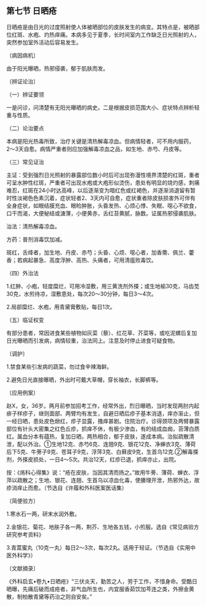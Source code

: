 ## 第七节 日晒疮

日晒疮是由日光的过度照射使人体被晒部位的皮肤发生的病变。其特点是，被晒部位红斑、水疱、灼热痒痛。本病多见于夏季，长时间室内工作缺乏日光照射的人，突然参加室外活动后容易发生。

〔病因病机〕

由于阳光曝晒，热邪侵袭，郁于肌肤而发。

〔辨证论治〕

（一）辨证要领

一是问诊，问清楚有无阳光曝晒的病史。二是根据皮损范围大小、症状特点辨析轻重与性质。

（二）论治要点

本病是阳光热毒所致，治疗关键是清热解毒凉血。但病情轻者，可不用内服药，2〜3天自愈。病情严重者则应加强解毒凉血之品，如生地、赤芍、丹皮等。

（三）常见证治

主证：受到强烈日光照射的暴露部位数小时后可出现弥漫性境界清楚的红斑，重者可呈水肿性红斑，严重者可出现水疱或大疱形似烫伤，患处有明显的烧灼感，刺痛难忍，红斑在24小时达高峰，以后逐渐变为暗红色或红褐色，并逐渐消退留有暂时性淡褐色色素沉着，症状轻者2、3天内可自愈，症状重者除皮肤损害外可伴有全身症状，如眼结膜充血、眼睑肿胀，头昏发热、心烦心悸、失眠、噁心不欲食，口干而渴，大便秘结或溏薄，小便黄赤，舌红苔黄腻，脉数。证属热邪侵袭肌肤。

治法：清热解毒凉血。

方药：普剂消毒饮加减。

斑红，舌绛者，加生地、丹皮、赤芍；头昏、心烦、噁心者，加香薷、佩兰、藿香；若病起暴急、高度浮肿、高热、头痛者，可用清瘟败毒饮。

（四）外治法

1.红肿、小疱，轻度糜烂，可用冷湿敷，用三黄洗剂外搽；或生地榆30克，马齿苋30克，水煎待凉，湿敷患处，每次20〜30分钟，每日3〜4次。

2.局部糜烂、水疱，用青黛膏敷贴，每日1次。

（五）临证权变

有部分患者，常因进食某些植物如灰菜（藜）、红花草、芥菜等，或吃泥螺后复加日光曝晒而引发病，病情较重，治法同上。注意及时停止进食可疑食物。

〔调护〕

1.禁食某些引发病的蔬菜，勿过食辛辣海鲜。

2.避免日光直接曝晒，外出时可戴大草帽，穿长袖衣，长脚裤等。

〔应用例案〕

赵X，女，36岁。两月前参加招考工作，经常外出，烈日曝晒，当时发现两肘内起痱子样疹子，继则面部、两臂均有发生，自避日晒后疹子基本消退，痒亦渐止，但一经日晒，患处皮色焮红，疹子显露，搔痒甚剧。住院治疗。诊得颈项及两臂暴露部位有针头大密集之红色丘疹，抓痒不休，有极少渗血，有的结成血痂，苔薄白质红。属血分本有蕴热，复加日晒，两热相合，郁于皮肤，遂成本病。治拟疏散清泄，配以外治。①生地12克、赤芍6克、连翘9克、银花12克、净蝉衣3克、薄荷后下5克、牛蒡子9克、苍耳子9克，浮萍3克、白藓皮9克，生首乌12克.②解毒搽剂，外搽皮损处，一日4〜5次。共治12天，红疹已退，抓痒亦止，出院。

按：《疡科心得集》说：“疮在皮肤，当因其清而扬之。”故用牛蒡、薄荷、蝉衣、浮萍以疏散之；生地、银花、连翘、生首乌以凉血化毒，使腠理开泄，热邪外达，故疹消痒止而愈。（节选自《许履和外科医案医话集）

〔简便验方〕

1.寒水石一两，研末水润外敷。

2.金银花、菊花、地肤子各一两，荆芥、生地各五钱，小煎服。选自《常见病验方研究参考资料》

3.青蒿蜜丸（10克一丸）每日2～3次，每次2丸。适用于轻证。（节选自《实用中医外科学》）

〔文献摘录〕

《外科启玄•卷九•日晒疮》“三伏炎天，勤苦之人，劳于工作，不惜身命。受酷日晒曝，先痛后破而成疮者，非气血所生也，内宜服香茹饮加芩连之类，外擦金黄散，制柏散青黛等药治之则自安矣。”
